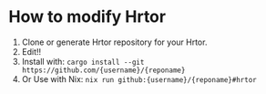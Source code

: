 # How to modify Hrtor

1. Clone or generate Hrtor repository for your Hrtor.
1. Edit!!
1. Install with: `cargo install --git https://github.com/{username}/{reponame}`
1. Or Use with Nix: `nix run github:{username}/{reponame}#hrtor`
